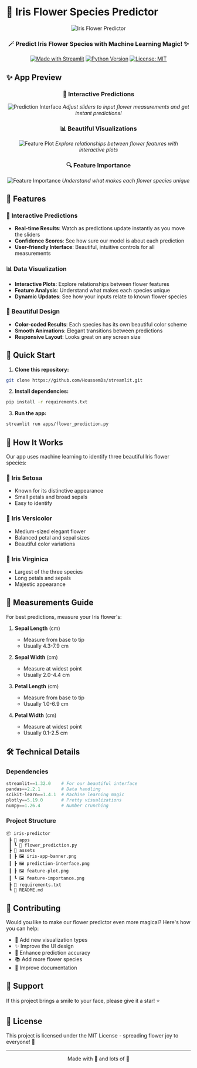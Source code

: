 # 🌸 Iris Flower Species Predictor 

<div align="center">

![Iris Flower Predictor](assets/iris-app-banner.png)

### 🪄 Predict Iris Flower Species with Machine Learning Magic! ✨

[![Made with Streamlit](https://img.shields.io/badge/Made%20with-Streamlit-FF4B4B.svg?style=for-the-badge)](https://streamlit.io)
[![Python Version](https://img.shields.io/badge/Python-3.8%2B-blue.svg?style=for-the-badge&logo=python)](https://python.org)
[![License: MIT](https://img.shields.io/badge/License-MIT-yellow.svg?style=for-the-badge)](https://opensource.org/licenses/MIT)

</div>

## ✨ App Preview

<div align="center">

### 🎯 Interactive Predictions
![Prediction Interface](assets/prediction-interface.png)
*Adjust sliders to input flower measurements and get instant predictions!*

### 📊 Beautiful Visualizations
![Feature Plot](assets/feature-plot.png)
*Explore relationships between flower features with interactive plots*

### 🔍 Feature Importance
![Feature Importance](assets/feature-importance.png)
*Understand what makes each flower species unique*

</div>

## 🌺 Features

### 🎯 Interactive Predictions
- **Real-time Results**: Watch as predictions update instantly as you move the sliders
- **Confidence Scores**: See how sure our model is about each prediction
- **User-friendly Interface**: Beautiful, intuitive controls for all measurements

### 📊 Data Visualization
- **Interactive Plots**: Explore relationships between flower features
- **Feature Analysis**: Understand what makes each species unique
- **Dynamic Updates**: See how your inputs relate to known flower species

### 🎨 Beautiful Design
- **Color-coded Results**: Each species has its own beautiful color scheme
- **Smooth Animations**: Elegant transitions between predictions
- **Responsive Layout**: Looks great on any screen size

## 🚀 Quick Start

1. **Clone this repository:**
```bash
git clone https://github.com/HoussemDs/streamlit.git
```

2. **Install dependencies:**
```bash
pip install -r requirements.txt
```

3. **Run the app:**
```bash
streamlit run apps/flower_prediction.py
```

## 🌸 How It Works

Our app uses machine learning to identify three beautiful Iris flower species:

### 🌺 Iris Setosa
- Known for its distinctive appearance
- Small petals and broad sepals
- Easy to identify

### 🌷 Iris Versicolor
- Medium-sized elegant flower
- Balanced petal and sepal sizes
- Beautiful color variations

### 🌹 Iris Virginica
- Largest of the three species
- Long petals and sepals
- Majestic appearance

## 📏 Measurements Guide

For best predictions, measure your Iris flower's:

1. **Sepal Length** (cm)
   - Measure from base to tip
   - Usually 4.3-7.9 cm

2. **Sepal Width** (cm)
   - Measure at widest point
   - Usually 2.0-4.4 cm

3. **Petal Length** (cm)
   - Measure from base to tip
   - Usually 1.0-6.9 cm

4. **Petal Width** (cm)
   - Measure at widest point
   - Usually 0.1-2.5 cm

## 🛠️ Technical Details

### Dependencies
```python
streamlit==1.32.0    # For our beautiful interface
pandas==2.2.1        # Data handling
scikit-learn==1.4.1  # Machine learning magic
plotly==5.19.0       # Pretty visualizations
numpy==1.26.4        # Number crunching
```

### Project Structure
```
📦 iris-predictor
 ┣ 📂 apps
 ┃ ┗ 📜 flower_prediction.py
 ┣ 📂 assets
 ┃ ┣ 🖼️ iris-app-banner.png
 ┃ ┣ 🖼️ prediction-interface.png
 ┃ ┣ 🖼️ feature-plot.png
 ┃ ┗ 🖼️ feature-importance.png
 ┣ 📜 requirements.txt
 ┗ 📜 README.md
```

## 🌈 Contributing

Would you like to make our flower predictor even more magical? Here's how you can help:

- 🎨 Add new visualization types
- ✨ Improve the UI design
- 🔧 Enhance prediction accuracy
- 📚 Add more flower species
- 📝 Improve documentation

## 💖 Support

If this project brings a smile to your face, please give it a star! ⭐

## 📜 License

This project is licensed under the MIT License - spreading flower joy to everyone! 🌸

---

<div align="center">

Made with 💝 and lots of 🌸

</div>

